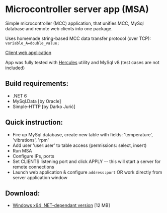 # Microcontroller server app (MSA)
Simple microcontroller (MCC) application, 
that unifies MCC, MySql database and remote 
web clients into one package.  

Uses homemade string-based MCC data 
transfer protocol (over TCP): `variable_A=double_value;`

[Client web application](https://github.com/HardcoreMagazine/mcc-web-client)  

App was fully tested with [Hercules](https://www.hw-group.com/software/hercules-setup-utility) 
utility and MySql v8 (test cases are not included)

## Build requirements:
- .NET 6
- MySql.Data [by Oracle]
- Simple-HTTP [by Darko Jurić]

## Quick instruction:
- Fire up MySql database, create new table with fields: 'temperature', 'vibrations',  'rpm' 
- Add user 'user:user' to table access (permissions: select, insert)
- Run MSA
- Configure IPs, ports
- Set CLIENTS listening port and click APPLY 
-- this will start a server for remote connections
- Launch web application & configure `address:port` 
OR work directly from server application window

## Download:
- [Windows x64 .NET-dependant version](https://github.com/HardcoreMagazine/mcc-server/releases/download/v1/mcc-server-net-dependant.zip) [12 MB]
